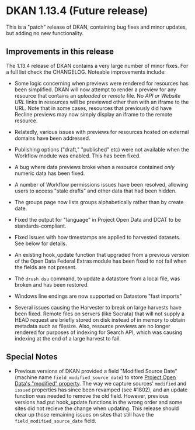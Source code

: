 # DKAN 1.13.4 (Future release)

This is a "patch" release of DKAN, containing bug fixes and minor
updates, but adding no new functionality.

## Improvements in this release

The 1.13.4 release of DKAN contains a very large number of minor fixes.
For a full list check the CHANGELOG. Noteable improvements include:

- Some logic concerning when previews were rendered for resources has
been simplified. DKAN will now attempt to render a preview for any
resource that contains an *uploaded* or *remote* file. No *API or
Website URL* links in resources will be previewed other than with an
iframe to the URL. Note that in some cases, resources that
previously did have Recline previews may now simply display an
iframe to the remote resource.

- Relatedly, various issues with previews for resources hosted on
external domains have been addressed.

- Publishing options ("draft," "published" etc) were not available
when the Workflow module was enabled. This has been fixed.

- A bug where data previews broke when a resource contained *only*
numeric data has been fixed.

- A number of Workflow permissions issues have been resolved, allowing
users to access "stale drafts" and other data that had been hidden.

- The groups page now lists groups alphabetically rather than by
create date.

- Fixed the output for "language" in Project Open Data and DCAT to
be standards-compliant.

- Fixed issues with how timestamps are applied to harvested datasets.
See below for details.

- An existing hook_update function that upgraded from a previous version of the
Open Data Federal Extras module has been fixed to not fail when the fields are
not present.

- The `drush dsu` command, to update a datastore from a local file, was broken
and has been restored.

- Windows line endings are now supported on Datastore "fast imports"

- Several issues causing the Harvester to break on large harvests have been
fixed. Remote files on servers (like Socrata) that will not supply a HEAD
request are briefly stored on disk instead of in memory to obtain metadata such
as filesize. Also, resource previews are no longer rendered for purposes of
indexing for Search API, which was causing indexing at the end of a large
harvest to fail.

## Special Notes

- Previous versions of DKAN provided a field "Modified Source Date"
(machine name `field_modified_source_date`) to store [Project Open
Data's "modified" property](https://project-open-data.cio.gov/v1.1/schema/#modified).
The way we capture sources' `modified` and `issued` properties has
since been revamped (see \#1802), and an update function was needed
to remove the old field. However, previous versions had put
hook\_update functions in the wrong order and some sites did not
recieve the change when updating. This release should clear up those
remaining issues on sites that still have the
`field_modified_source_date` field.
